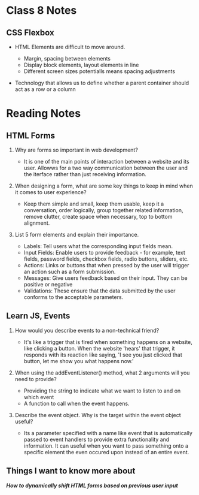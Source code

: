 # Class 8 Notes

## CSS Flexbox

- HTML Elements are difficult to move around. 
    - Margin, spacing between elements
    - Display block elements, layout elements in line
    - Different screen sizes potentialls means spacing adjustments

- Technology that allows us to define whether a parent container should act as a row or a column

# Reading Notes

## HTML Forms

1. Why are forms so important in web development?
   - It is one of the main points of interaction between a website and its user. Allowws for a two way communication between the user and the iterface rather than just receiving information.

2. When designing a form, what are some key things to keep in mind when it comes to user experience?
   - Keep them simple and small, keep them usable, keep it a conversation, order logically, group together related information, remove clutter, create space when necessary, top to bottom alignment.

3. List 5 form elements and explain their importance.
   - Labels: Tell users what the corresponding input fields mean.
   - Input Fields: Enable users to provide feedback - for example, text fields, password fields, checkbox fields, radio buttons, sliders, etc.
   - Actions: Links or buttons that when pressed by the user will trigger an action such as a form submission.
   - Messages: Give users feedback based on their input. They can be positive or negative
   - Validations: These ensure that the data submitted by the user conforms to the acceptable parameters.

## Learn JS, Events

1. How would you describe events to a non-technical friend?
   - It's like a trigger that is fired when something happens on a website, like clicking a button. When the website 'hears' that trigger, it responds with its reaction like saying, 'I see you just clicked that button, let me show you what happens now.'

2. When using the addEventListener() method, what 2 arguments will you need to provide?
   - Providing the string to indicate what we want to listen to and on which event
   - A function to call when the event happens.

3. Describe the event object. Why is the target within the event object useful?
   - Its a parameter specified with a name like event that is automatically passed to event handlers to provide extra functionality and information. It can useful when you want to pass something onto a specific element the even occured upon instead of an entire event.

## Things I want to know more about

**_How to dynamically shift HTML forms based on previous user input_**